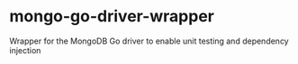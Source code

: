 # mongo-go-driver-wrapper
Wrapper for the MongoDB Go driver to enable unit testing and dependency injection
